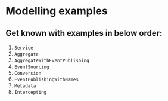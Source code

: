 # Modelling examples

## Get known with examples in below order:

1. `Service`  
2. `Aggregate`  
3. `AggregateWithEventPublishing`
4. `EventSourcing`
5. `Conversion`
6. `EventPublishingWithNames`
7. `Metadata`
8. `Intercepting`
